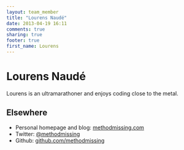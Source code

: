 ```yaml
---
layout: team_member
title: "Lourens Naudé"
date: 2013-04-19 16:11
comments: true
sharing: true
footer: true
first_name: Lourens
---
```


# Lourens Naudé

Lourens is an ultramarathoner and enjoys coding close to the metal.

## Elsewhere

* Personal homepage and blog: [methodmissing.com](http://blog.methodmissing.com)
* Twitter: [@methodmissing](https://twitter.com/methodmissing)
* Github: [github.com/methodmissing](https://github.com/methodmissing)